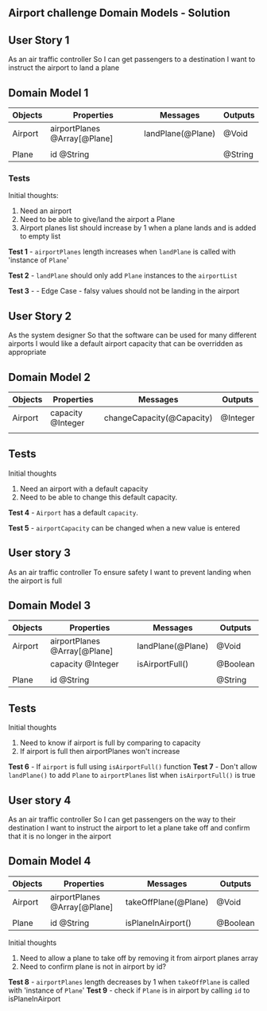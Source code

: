 ## Airport challenge Domain Models - Solution

## User Story 1

As an air traffic controller
So I can get passengers to a destination
I want to instruct the airport to land a plane

## Domain Model 1

| Objects | Properties                   | Messages          | Outputs |
| ------- | ---------------------------- | ----------------- | ------- |
| Airport | airportPlanes @Array[@Plane] | landPlane(@Plane) | @Void   |
|         |                              |                   |         |
| Plane   | id @String                   |                   | @String |

### Tests

Initial thoughts:

1. Need an airport
2. Need to be able to give/land the airport a Plane
3. Airport planes list should increase by 1 when a plane lands and is added to empty list

**Test 1** - `airportPlanes` length increases when `landPlane` is called with 'instance of `Plane`'

**Test 2** - `landPlane` should only add `Plane` instances to the `airportList`

**Test 3** - - Edge Case - falsy values should not be landing in the airport

## User Story 2

As the system designer
So that the software can be used for many different airports
I would like a default airport capacity that can be overridden as appropriate

## Domain Model 2

| Objects | Properties        | Messages                  | Outputs  |
| ------- | ----------------- | ------------------------- | -------- |
| Airport | capacity @Integer | changeCapacity(@Capacity) | @Integer |
|         |                   |                           |          |

## Tests

Initial thoughts

1. Need an airport with a default capacity
2. Need to be able to change this default capacity.

**Test 4** - `Airport` has a default `capacity`.

**Test 5** - `airportCapacity` can be changed when a new value is entered

## User story 3

As an air traffic controller
To ensure safety
I want to prevent landing when the airport is full

## Domain Model 3

| Objects | Properties                   | Messages          | Outputs  |
| ------- | ---------------------------- | ----------------- | -------- |
| Airport | airportPlanes @Array[@Plane] | landPlane(@Plane) | @Void    |
|         | capacity @Integer            | isAirportFull()   | @Boolean |
|         |                              |                   |          |
| Plane   | id @String                   |                   | @String  |

## Tests

Initial thoughts

1. Need to know if airport is full by comparing to capacity
2. If airport is full then airportPlanes won't increase

**Test 6** - If `airport` is full using `isAirportFull()` function
**Test 7** - Don't allow `landPlane()` to add `Plane` to `airportPlanes` list when `isAirportFull()` is true

## User story 4

As an air traffic controller
So I can get passengers on the way to their destination
I want to instruct the airport to let a plane take off and confirm that it is no longer in the airport

## Domain Model 4

| Objects | Properties                   | Messages             | Outputs  |
| ------- | ---------------------------- | -------------------- | -------- |
| Airport | airportPlanes @Array[@Plane] | takeOffPlane(@Plane) | @Void    |
|         |                              |                      |          |
| Plane   | id @String                   | isPlaneInAirport()   | @Boolean |

Initial thoughts

1. Need to allow a plane to take off by removing it from airport planes array
2. Need to confirm plane is not in airport by id?

**Test 8** - `airportPlanes` length decreases by 1 when `takeOffPlane` is called with 'instance of `Plane`'
**Test 9** - check if `Plane` is in airport by calling `id` to isPlaneInAirport
